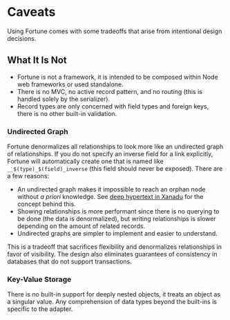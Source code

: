 # Caveats

Using Fortune comes with some tradeoffs that arise from intentional design decisions.


## What It Is Not

- Fortune is not a framework, it is intended to be composed within Node web frameworks or used standalone.
- There is no MVC, no active record pattern, and no routing (this is handled solely by the serializer).
- Record types are only concerned with field types and foreign keys, there is no other built-in validation.


### Undirected Graph

Fortune denormalizes all relationships to look more like an undirected graph of relationships. If you do not specify an inverse field for a link explicitly, Fortune will automatically create one that is named like `__$(type)_$(field)_inverse` (this field should never be exposed). There are a few reasons:

- An undirected graph makes it impossible to reach an orphan node without *a priori* knowledge. See [deep hypertext in Xanadu](http://xanadu.com/xuTheModel/) for the concept behind this.
- Showing relationships is more performant since there is no querying to be done (the data is denormalized), but writing relationships is slower depending on the amount of related records.
- Undirected graphs are simpler to implement and easier to understand.

This is a tradeoff that sacrifices flexibility and denormalizes relationships in favor of visibility. The design also eliminates guarantees of consistency in databases that do not support transactions.


### Key-Value Storage

There is no built-in support for deeply nested objects, it treats an object as a singular value. Any comprehension of data types beyond the built-ins is specific to the adapter.
